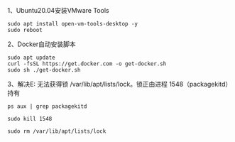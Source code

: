 1、Ubuntu20.04安装VMware Tools

```
sudo apt install open-vm-tools-desktop -y
sudo reboot
```



2、Docker自动安装脚本

```
sudo apt update
curl -fsSL https://get.docker.com -o get-docker.sh
sudo sh ./get-docker.sh
```



3、解决E: 无法获得锁 /var/lib/apt/lists/lock。锁正由进程 1548（packagekitd）持有

```
ps aux | grep packagekitd

sudo kill 1548

sudo rm /var/lib/apt/lists/lock
```

